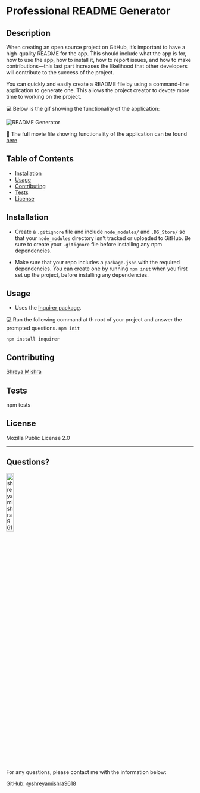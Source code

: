 # Professional README Generator

## Description 
  
  When creating an open source project on GitHub, it’s important to have a high-quality README for the app. This should include what the app is for, how to use the app, how to install it, how to report issues, and how to make contributions&mdash;this last part increases the likelihood that other developers will contribute to the success of the project. 

  You can quickly and easily create a README file by using a command-line application to generate one. This allows the project creator to devote more time to working on the project.


💻 Below is the gif showing the functionality of the application:
  
![README Generator](./content/readmeGenerator.gif)
  
🎥 The full movie file showing functionality of the application can be found [here](./contents/readme_generator_video.mov) 

  ## Table of Contents
  * [Installation](#installation)
  * [Usage](#usage)
  * [Contributing](#contributing)
  * [Tests](#tests)
  * [License](#license)
  
  ## Installation
  
  
  * Create a `.gitignore` file and include `node_modules/` and `.DS_Store/` so that your `node_modules` directory isn't tracked or uploaded to GitHub. Be sure to create your `.gitignore` file before installing any npm dependencies.

  * Make sure that your repo includes a `package.json` with the required dependencies. You can create one by running `npm init` when you first set up the project, before installing any dependencies. 
  
 
  
  ## Usage  

  * Uses the [Inquirer package](https://www.npmjs.com/package/inquirer/v/8.2.4). 

  💻 Run the following command at th root of your project and answer the prompted questions.
  `npm init`
  
 `npm install inquirer`

  ## Contributing
  
   [Shreya Mishra](https://github.com/shreyamishra9618)
  
  ## Tests
  
  npm tests
  
  
  ## License
  
  Mozilla Public License 2.0
  
  ---
  
  ## Questions?

  <img src="https://avatars.githubusercontent.com/u/74151853?v=4" alt="shreyamishra9618" width="20%" />
  
  For any questions, please contact me with the information below:
 
  GitHub: [@shreyamishra9618](https://github.com/shreyamishra9618)
  